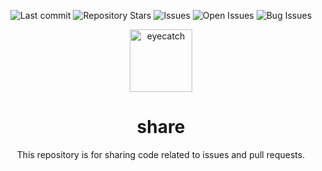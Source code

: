 <div align="center">

![Last commit](https://img.shields.io/github/last-commit/Comamoca/share?style=flat-square)
![Repository Stars](https://img.shields.io/github/stars/Comamoca/share?style=flat-square)
![Issues](https://img.shields.io/github/issues/Comamoca/share?style=flat-square)
![Open Issues](https://img.shields.io/github/issues-raw/Comamoca/share?style=flat-square)
![Bug Issues](https://img.shields.io/github/issues/Comamoca/share/bug?style=flat-square)

<img src="https://emoji2svg.deno.dev/api/🦊" alt="eyecatch" height="100">

# share

This repository is for sharing code related to issues and pull requests.

</div>
